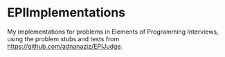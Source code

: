 # EPIImplementations
My implementations for problems in Elements of Programming Interviews, using the problem stubs and tests from https://github.com/adnanaziz/EPIJudge.
